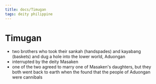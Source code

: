 ```yaml
---
title: docs/Timugan
tags: deity philippine
---
```


# Timugan
- two brothers who took their sankah (handspades) and kayabang (baskets) and dug a hole into the lower world, Aduongan
- interrupted by the deity Masaken
- one of the two agreed to marry one of Masaken's daughters, but they both went back to earth when the found that the people of Aduongan were cannibals